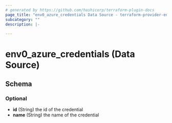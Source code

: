 ```yaml
---
# generated by https://github.com/hashicorp/terraform-plugin-docs
page_title: "env0_azure_credentials Data Source - terraform-provider-env0"
subcategory: ""
description: |-
  
---
```


# env0_azure_credentials (Data Source)





<!-- schema generated by tfplugindocs -->
## Schema

### Optional

- **id** (String) the id of the credential
- **name** (String) the name of the credential


